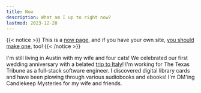 ```yaml
---
title: Now
description: What am I up to right now?
lastmod: 2023-12-20
---
```


{{< notice >}}
This is a [now page](https://nownownow.com/about), and if you have your own site, [you should make one](https://nownownow.com/about), too!
{{< /notice >}}

I'm still living in Austin with my wife and four cats! We celebrated our first wedding anniversary with a belated [trip to Italy](/posts/italy/)! I'm working for The Texas Tribune as a full-stack software engineer. I discovered digital library cards and have been plowing through various audiobooks and ebooks! I'm DM'ing Candlekeep Mysteries for my wife and friends.
